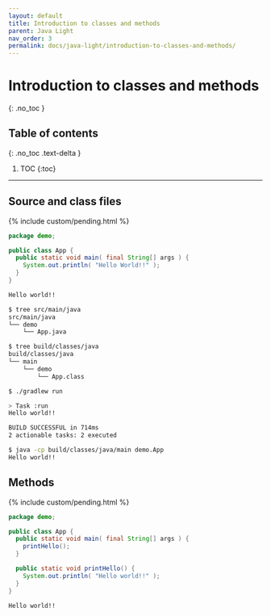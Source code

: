 ```yaml
---
layout: default
title: Introduction to classes and methods
parent: Java Light
nav_order: 3
permalink: docs/java-light/introduction-to-classes-and-methods/
---
```


# Introduction to classes and methods
{: .no_toc }

## Table of contents
{: .no_toc .text-delta }

1. TOC
{:toc}

---

## Source and class files

{% include custom/pending.html %}

```java
package demo;

public class App {
  public static void main( final String[] args ) {
    System.out.println( "Hello World!!" );
  }
}
```

```bash
Hello world!!
```

```bash
$ tree src/main/java
src/main/java
└── demo
    └── App.java
```

```bash
$ tree build/classes/java
build/classes/java
└── main
    └── demo
        └── App.class
```

```bash
$ ./gradlew run

> Task :run
Hello world!!

BUILD SUCCESSFUL in 714ms
2 actionable tasks: 2 executed
```

```bash
$ java -cp build/classes/java/main demo.App
Hello world!!
```

## Methods

{% include custom/pending.html %}

```java
package demo;

public class App {
  public static void main( final String[] args ) {
    printHello();
  }

  public static void printHello() {
    System.out.println( "Hello world!!" );
  }
}
```

```bash
Hello world!!
```
